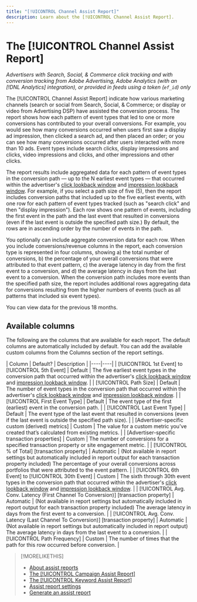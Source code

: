 ```yaml
---
title: "[!UICONTROL Channel Assist Report]"
description: Learn about the [!UICONTROL Channel Assist Report].
---
```

# The [!UICONTROL Channel Assist Report]

*Advertisers with Search, Social, & Commerce click tracking and with conversion tracking from Adobe Advertising, Adobe Analytics (with an [!DNL Analytics] integration), or provided in feeds using a token (`ef_id`) only*

The [!UICONTROL Channel Assist Report] indicate how various marketing channels (search or social from Search, Social, & Commerce; or display or video from Advertising DSP) have assisted the conversion process. The report shows how each pattern of event types that led to one or more conversions has contributed to your overall conversions. For example, you would see how many conversions occurred when users first saw a display ad impression, then clicked a search ad, and then
placed an order; or you can see how many conversions occurred after users interacted with more than 10 ads. Event types include search clicks, display impressions and clicks, video impressions and clicks, and other impressions and other clicks. <!-- [DSP metrics may show up as "Other Path Length (<length>)" or empty; we're supposed to fill in more values for DSP at some point.] -->

The report results include aggregated data for each pattern of event types in the conversion path &mdash; up to the N earliest event types &mdash; that occurred within the advertiser's [click lookback window](/help/search-social-commerce/glossary.md#c-d) and [impression lookback window](/help/search-social-commerce/glossary.md#i-j). For example, if you select a path size of five (5), then the report includes conversion paths that included up to the five earliest events, with one row for each pattern of event types tracked (such as "search click" and then "display impression"). Each row shows one pattern of events, including the first event in the path and the last event that resulted in conversions (even if the last event is outside the specified path size.) By default, the rows are in ascending order by the number of events in the path.

You optionally can include aggregate conversion data for each row. When you include conversions/revenue columns in the report, each conversion type is represented in four columns, showing a) the total number of conversions, b) the percentage of your overall conversions that were attributed to that event pattern, c) the average latency in day from the first event to a conversion, and d) the average latency in days from the last event to a conversion. When the conversion path includes more events than the specified path size, the report includes additional rows aggregating data for conversions resulting from the higher numbers of events (such as all patterns that included six event types).

You can view data for the previous 18 months.

## Available columns

The following are the columns that are available for each report. The default columns are automatically included by default. You can add the available custom columns from the Columns section of the report settings.

| Column | Default? | Description |
|----|----|
| [!UICONTROL 1st Event] to [!UICONTROL 5th Event] | Default | The five earliest event types in the conversion path that occurred within the advertiser's [click lookback window](/help/search-social-commerce/glossary.md#c-d) and [impression lookback window](/help/search-social-commerce/glossary.md#i-j). |
| [!UICONTROL Path Size] | Default | The number of event types in the conversion path that occurred within the advertiser's [click lookback window](/help/search-social-commerce/glossary.md#c-d) and [impression lookback window](/help/search-social-commerce/glossary.md#i-j). |
| [!UICONTROL First Event Type] | Default | The event type of the first (earliest) event in the conversion path. |
| [!UICONTROL Last Event Type] | Default | The event type of the last event that resulted in conversions (even if the last event is outside the specified path size). |
| \[Advertiser-specific custom (derived) metrics\] | Custom | The value for a custom metric you've created that’s calculated from existing metrics. |
| \[Advertiser-specific transaction properties\] | Custom | The number of conversions for a specified transaction property or site engagement metric. |
| [!UICONTROL % of Total] \[transaction property\] | Automatic | (Not available in report settings but automatically included in report output for each transaction property included) The percentage of your overall conversions across portfolios that were attributed to the event pattern. |
| [!UICONTROL 6th Event] to [!UICONTROL 30th Event] | Custom | The sixth through 30th event types in the conversion path that occurred within the advertiser's [click lookback window](/help/search-social-commerce/glossary.md#c-d) and [impression lookback window](/help/search-social-commerce/glossary.md#i-j). |
| [!UICONTROL Avg. Conv. Latency (First Channel To Conversion)] \[transaction property\] | Automatic | (Not available in report settings but automatically included in report output for each transaction property included) The average latency in days from the first event to a conversion. |
| [!UICONTROL Avg. Conv. Latency (Last Channel To Conversion)] \[transaction property\] | Automatic | (Not available in report settings but automatically included in report output) The average latency in days from the last event to a conversion. |
| [!UICONTROL Path Frequency] | Custom | The number of times that the path for this row occurred before conversion. |

<table style="table-layout:auto">

>[!MORELIKETHIS]
>
>* [About assist reports](assist-report-about.md)
>* [The [!UICONTROL Campaign Assist Report]](campaign-assist-report.md)
>* [The [!UICONTROL Keyword Assist Report]](keyword-assist-report.md)
>* [Assist report settings](assist-report-settings.md)
>* [Generate an assist report](assist-report-generate.md)
